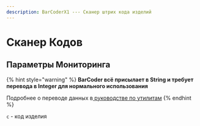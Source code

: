 ```yaml
---
description: BarCoderX1 --- Сканер штрих кода изделий
---
```


# Сканер Кодов

## Параметры Мониторинга

{% hint style="warning" %}
**BarCoder всё присылает в String и требует перевода в Integer для нормального использования**

Подробнее о переводе данных в[ руководстве по утилитам](../utility.md)
{% endhint %}

`c` - код изделия

